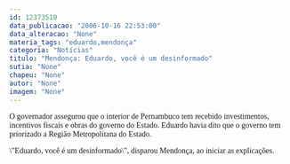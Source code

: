 ```yaml
---
id: 12373510
data_publicacao: "2006-10-16 22:53:00"
data_alteracao: "None"
materia_tags: "eduardo,mendonça"
categoria: "Notícias"
titulo: "Mendonça: Eduardo, você é um desinformado"
sutia: "None"
chapeu: "None"
autor: "None"
imagem: "None"
---
```

<p><P><FONT face=Verdana>O governador assegurou que o interior de Pernambuco tem recebido investimentos, incentivos fiscais e obras do governo do Estado. Eduardo havia dito que o governo tem priorizado a Região Metropolitana do Estado.</FONT></P></p>
<p><P><FONT face=Verdana>\"Eduardo, você é um desinformado\", disparou Mendonça, ao iniciar as explicações.</FONT></P> </p>
